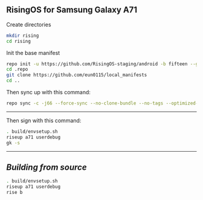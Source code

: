 RisingOS for Samsung Galaxy A71
------------------------------------

Create directories
```bash
mkdir rising
cd rising
```

Init the base manifest

```bash
repo init -u https://github.com/RisingOS-staging/android -b fifteen --git-lfs --depth=1
cd .repo 
git clone https://github.com/eun0115/local_manifests
cd ..
```

Then sync up with this command:
```bash
repo sync -c -j66 --force-sync --no-clone-bundle --no-tags --optimized-fetch
```
-------------

Then sign with this command:
```bash
. build/envsetup.sh
riseup a71 userdebug
gk -s
```
-------------

_Building from source_
---------------
```bash
. build/envsetup.sh
riseup a71 userdebug
rise b
```
